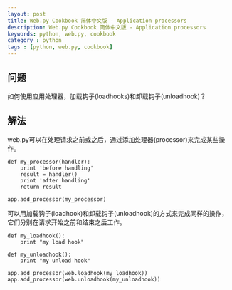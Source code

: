 ```yaml
---
layout: post
title: Web.py Cookbook 简体中文版 - Application processors
description: Web.py Cookbook 简体中文版 - Application processors
keywords: python, web.py, cookbook
category : python
tags : [python, web.py, cookbook]
---
```


## 问题

如何使用应用处理器，加载钩子(loadhooks)和卸载钩子(unloadhook)？

## 解法

web.py可以在处理请求之前或之后，通过添加处理器(processor)来完成某些操作。

    def my_processor(handler): 
        print 'before handling'
        result = handler() 
        print 'after handling'
        return result

    app.add_processor(my_processor)

可以用加载钩子(loadhook)和卸载钩子(unloadhook)的方式来完成同样的操作，它们分别在请求开始之前和结束之后工作。

    def my_loadhook():
        print "my load hook"

    def my_unloadhook():
        print "my unload hook"

    app.add_processor(web.loadhook(my_loadhook))
    app.add_processor(web.unloadhook(my_unloadhook))